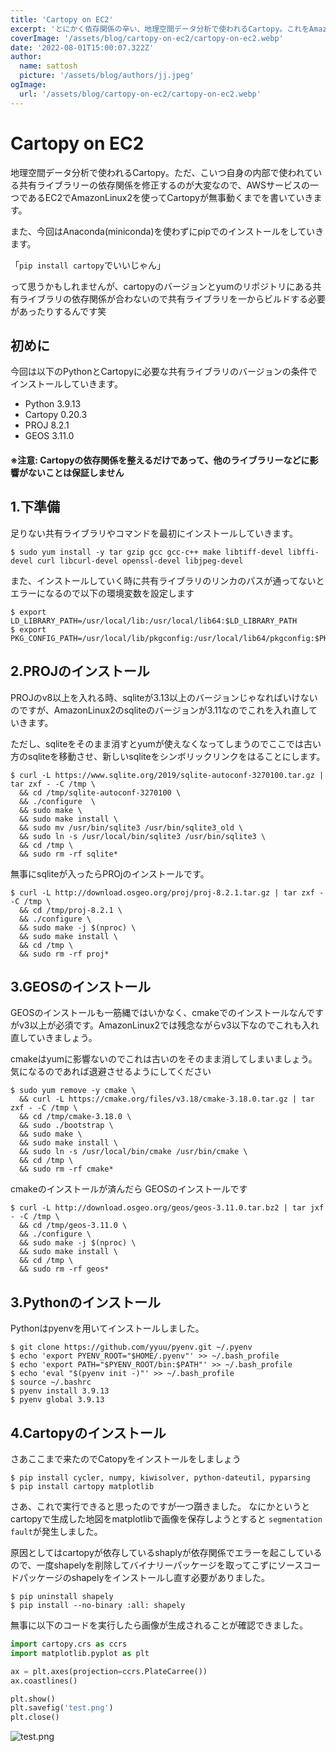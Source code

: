 ```yaml
---
title: 'Cartopy on EC2'
excerpt: 'とにかく依存関係の辛い、地理空間データ分析で使われるCartopy。これをAmazonLinux2のOSでEC2を立て、Cartopyが動くまでの導入を書く。'
coverImage: '/assets/blog/cartopy-on-ec2/cartopy-on-ec2.webp'
date: '2022-08-01T15:00:07.322Z'
author:
  name: sattosh
  picture: '/assets/blog/authors/jj.jpeg'
ogImage:
  url: '/assets/blog/cartopy-on-ec2/cartopy-on-ec2.webp'
---
```


# Cartopy on EC2


地理空間データ分析で使われるCartopy。ただ、こいつ自身の内部で使われている共有ライブラリーの依存関係を修正するのが大変なので、AWSサービスの一つであるEC2でAmazonLinux2を使ってCartopyが無事動くまでを書いていきます。

また、今回はAnaconda(miniconda)を使わずにpipでのインストールをしていきます。

「`pip install cartopy`でいいじゃん」

って思うかもしれませんが、cartopyのバージョンとyumのリポジトリにある共有ライブラリの依存関係が合わないので共有ライブラリを一からビルドする必要があったりするんです笑

## 初めに

今回は以下のPythonとCartopyに必要な共有ライブラリのバージョンの条件でインストールしていきます。

- Python  3.9.13
- Cartopy 0.20.3
- PROJ  8.2.1 
- GEOS  3.11.0

#### ※注意: Cartopyの依存関係を整えるだけであって、他のライブラリーなどに影響がないことは保証しません

## 1.下準備

足りない共有ライブラリやコマンドを最初にインストールしていきます。

```shell
$ sudo yum install -y tar gzip gcc gcc-c++ make libtiff-devel libffi-devel curl libcurl-devel openssl-devel libjpeg-devel
```

また、インストールしていく時に共有ライブラリのリンカのパスが通ってないとエラーになるので以下の環境変数を設定します

```shell
$ export LD_LIBRARY_PATH=/usr/local/lib:/usr/local/lib64:$LD_LIBRARY_PATH
$ export PKG_CONFIG_PATH=/usr/local/lib/pkgconfig:/usr/local/lib64/pkgconfig:$PKG_CONFIG_PATH
```

## 2.PROJのインストール

PROJのv8以上を入れる時、sqliteが3.13以上のバージョンじゃなればいけないのですが、AmazonLinux2のsqliteのバージョンが3.11なのでこれを入れ直していきます。

ただし、sqliteをそのまま消すとyumが使えなくなってしまうのでここでは古い方のsqliteを移動させ、新しいsqliteをシンボリックリンクをはることにします。

```shell
$ curl -L https://www.sqlite.org/2019/sqlite-autoconf-3270100.tar.gz |  tar zxf - -C /tmp \
  && cd /tmp/sqlite-autoconf-3270100 \
  && ./configure  \
  && sudo make \
  && sudo make install \
  && sudo mv /usr/bin/sqlite3 /usr/bin/sqlite3_old \
  && sudo ln -s /usr/local/bin/sqlite3 /usr/bin/sqlite3 \
  && cd /tmp \
  && sudo rm -rf sqlite* 
```

無事にsqliteが入ったらPROjのインストールです。

```shell
$ curl -L http://download.osgeo.org/proj/proj-8.2.1.tar.gz | tar zxf - -C /tmp \
  && cd /tmp/proj-8.2.1 \
  && ./configure \
  && sudo make -j $(nproc) \
  && sudo make install \
  && cd /tmp \
  && sudo rm -rf proj* 
```


## 3.GEOSのインストール

GEOSのインストールも一筋縄ではいかなく、cmakeでのインストールなんですがv3以上が必須です。AmazonLinux2では残念ながらv3以下なのでこれも入れ直していきましょう。

cmakeはyumに影響ないのでこれは古いのをそのまま消してしまいましょう。気になるのであれば退避させるようにしてください

```shell
$ sudo yum remove -y cmake \
  && curl -L https://cmake.org/files/v3.18/cmake-3.18.0.tar.gz | tar zxf - -C /tmp \
  && cd /tmp/cmake-3.18.0 \
  && sudo ./bootstrap \
  && sudo make \
  && sudo make install \
  && sudo ln -s /usr/local/bin/cmake /usr/bin/cmake \
  && cd /tmp \
  && sudo rm -rf cmake*
```

cmakeのインストールが済んだら GEOSのインストールです

```shell
$ curl -L http://download.osgeo.org/geos/geos-3.11.0.tar.bz2 | tar jxf - -C /tmp \
  && cd /tmp/geos-3.11.0 \
  && ./configure \
  && sudo make -j $(nproc) \
  && sudo make install \
  && cd /tmp \
  && sudo rm -rf geos*
```

## 3.Pythonのインストール

Pythonはpyenvを用いてインストールしました。

```shell
$ git clone https://github.com/yyuu/pyenv.git ~/.pyenv
$ echo 'export PYENV_ROOT="$HOME/.pyenv"' >> ~/.bash_profile
$ echo 'export PATH="$PYENV_ROOT/bin:$PATH"' >> ~/.bash_profile
$ echo 'eval "$(pyenv init -)"' >> ~/.bash_profile
$ source ~/.bashrc
$ pyenv install 3.9.13
$ pyenv global 3.9.13
```


## 4.Cartopyのインストール

さあここまで来たのでCatopyをインストールをしましょう

```shell
$ pip install cycler, numpy, kiwisolver, python-dateutil, pyparsing
$ pip install cartopy matplotlib
```

さあ、これで実行できると思ったのですが一つ躓きました。
なにかというとcartopyで生成した地図をmatplotlibで画像を保存しようとすると `segmentation fault`が発生しました。

原因としてはcartopyが依存しているshaplyが依存関係でエラーを起こしているので、一度shapelyを削除してバイナリーパッケージを取ってこずにソースコードパッケージのshapelyをインストールし直す必要がありました。

```shell
$ pip uninstall shapely
$ pip install --no-binary :all: shapely
```



無事に以下のコードを実行したら画像が生成されることが確認できました。

```python
import cartopy.crs as ccrs
import matplotlib.pyplot as plt

ax = plt.axes(projection=ccrs.PlateCarree())
ax.coastlines()

plt.show()
plt.savefig('test.png')
plt.close()
```

![test.png](/assets/blog/cartopy-on-ec2/test.png)